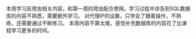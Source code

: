 本周学习反爬虫相关内容，和第一周的爬虫配合使用。学习过程中涉及到SQL数据库的内容不熟悉，需要额外学习。
对代理IP的设置，只学会了跟着操作，不熟练，还需要通过不断练习。
本周内容不算太难，感觉补充数据库的内容花了比课程学习更多的时间。
